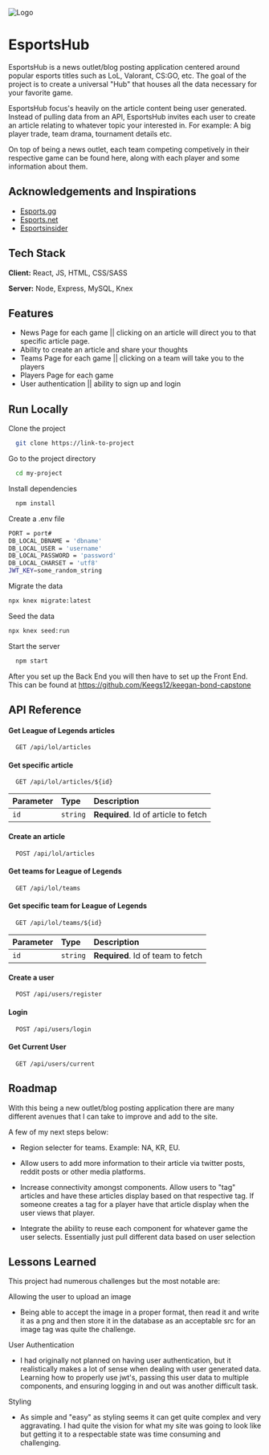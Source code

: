 ![Logo]("./logo/logo-no-background.png")

# EsportsHub

EsportsHub is a news outlet/blog posting application centered around popular esports titles such as LoL, Valorant, CS:GO, etc. The goal of the project is to create a universal "Hub" that houses all the data necessary for your favorite game.

EsportsHub focus's heavily on the article content being user generated. Instead of pulling data from an API, EsportsHub invites each user to create an article relating to whatever topic your interested in. For example: A big player trade, team drama, tournament details etc.

On top of being a news outlet, each team competing competively in their respective game can be found here, along with each player and some information about them.

## Acknowledgements and Inspirations

-   [Esports.gg](https://esports.gg/)
-   [Esports.net](https://www.esports.net/)
-   [Esportsinsider](https://esportsinsider.com/)

## Tech Stack

**Client:** React, JS, HTML, CSS/SASS

**Server:** Node, Express, MySQL, Knex

## Features

-   News Page for each game || clicking on an article will direct you to that specific article page.
-   Ability to create an article and share your thoughts
-   Teams Page for each game || clicking on a team will take you to the players
-   Players Page for each game
-   User authentication || ability to sign up and login

## Run Locally

Clone the project

```bash
  git clone https://link-to-project
```

Go to the project directory

```bash
  cd my-project
```

Install dependencies

```bash
  npm install
```

Create a .env file

```bash
PORT = port#
DB_LOCAL_DBNAME = 'dbname'
DB_LOCAL_USER = 'username'
DB_LOCAL_PASSWORD = 'password'
DB_LOCAL_CHARSET = 'utf8'
JWT_KEY=some_random_string
```

Migrate the data

```bash
npx knex migrate:latest
```

Seed the data

```bash
npx knex seed:run
```

Start the server

```bash
  npm start
```

After you set up the Back End you will then have to set up the Front End. This can be found at https://github.com/Keegs12/keegan-bond-capstone

## API Reference

#### Get League of Legends articles

```http
  GET /api/lol/articles
```

#### Get specific article

```http
  GET /api/lol/articles/${id}
```

| Parameter | Type     | Description                          |
| :-------- | :------- | :----------------------------------- |
| `id`      | `string` | **Required**. Id of article to fetch |

#### Create an article

```http
  POST /api/lol/articles
```

#### Get teams for League of Legends

```http
  GET /api/lol/teams
```

#### Get specific team for League of Legends

```http
  GET /api/lol/teams/${id}
```

| Parameter | Type     | Description                       |
| :-------- | :------- | :-------------------------------- |
| `id`      | `string` | **Required**. Id of team to fetch |

#### Create a user

```http
  POST /api/users/register
```

#### Login

```http
  POST /api/users/login
```

#### Get Current User

```http
  GET /api/users/current
```

## Roadmap

With this being a new outlet/blog posting application there are many different avenues that I can take to improve and add to the site.

A few of my next steps below:

-   Region selecter for teams. Example: NA, KR, EU.

-   Allow users to add more information to their article via twitter posts, reddit posts or other media platforms.

-   Increase connectivity amongst components. Allow users to "tag" articles and have these articles display based on that respective tag. If someone creates a tag for a player have that article display when the user views that player.

-   Integrate the ability to reuse each component for whatever game the user selects. Essentially just pull different data based on user selection

## Lessons Learned

This project had numerous challenges but the most notable are:

Allowing the user to upload an image

-   Being able to accept the image in a proper format, then read it and write it as a png and then store it in the database as an acceptable src for an image tag was quite the challenge.

User Authentication

-   I had originally not planned on having user authentication, but it realistically makes a lot of sense when dealing with user generated data. Learning how to properly use jwt's, passing this user data to multiple components, and ensuring logging in and out was another difficult task.

Styling

-   As simple and "easy" as styling seems it can get quite complex and very aggravating. I had quite the vision for what my site was going to look like but getting it to a respectable state was time consuming and challenging.
